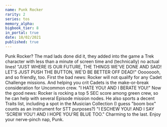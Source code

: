 ```yaml
---
name: Punk Rocker
rarity: 2
series: tos
memory_alpha:
bigbook_tier: 8
in_portal: true
date: 18/02/2021
published: true
---
```


Punk Rocker? The mad lads done did it, they added into the game a Trek character with less than a minute of screen time and (technically) no actual lines!
"JUST WHERE IS OUR FUTURE, THE THINGS WE'VE DONE AND SAID! LET'S JUST PUSH THE BUTTON, WE'D BE BETTER OFF DEAD!" 
Oooooooh, and so friendly, too. First the bad news: Rocker will not qualify for any Cadet Challenge missions. And helping you crit Cadets is the make-or-break consideration for Uncommon crew.
"I HATE YOU! AND I BERATE YOU!"
Now the good news: Rocker is rocking a top 5 SEC score among green crew, so he can help with several Episode mission nodes. He also sports a decent Traits list, including a spot in the Musician Collection (I guess "boom box" counts as an instrument for STT purposes?)
"I ESCHEW YOU! AND I SAY 'SCREW YOU'! AND I HOPE YOU'RE BLUE TOO."
Charming to the last. Enjoy your nerve-pinch nap, Punk.
